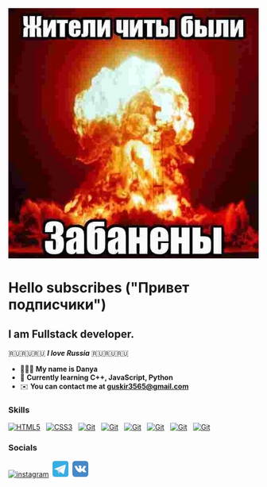 <img alt="Danon" src="img/IMG_9326.png"/>

Hello subscribes ("Привет подписчики")
========================================================================================================================================


I am Fullstack developer.
--------------------------
🇷🇺🇷🇺🇷🇺 <b><i>I love Russia</i></b> 🇷🇺🇷🇺🇷🇺
*   🧔🏻‍♂️  <b>My name is Danya</b>
*   🧠  <b>Currently learning C++, JavaScript, Python</b>
*   ✉️  <b>You can contact me at [guskir3565@gmail.com](mailto:guskir3565@gmail.com)</b>

### Skills


<a href="https://developer.mozilla.org/en-US/docs/Glossary/HTML5" target="_blank" rel="noreferrer"><img src="https://raw.githubusercontent.com/danielcranney/readme-generator/main/public/icons/skills/html5-colored.svg" width="36" height="36" alt="HTML5" /></a> &nbsp;
<a href="https://www.w3.org/TR/CSS/#css" target="_blank" rel="noreferrer"><img src="https://raw.githubusercontent.com/danielcranney/readme-generator/main/public/icons/skills/css3-colored.svg" width="36" height="36" alt="CSS3" /></a> &nbsp;
<a href="https://github.com/" target="_blank" rel="noreferrer"><img src="https://raw.githubusercontent.com/danielcranney/readme-generator/main/public/icons/skills/git-colored.svg" width="36" height="36" alt="Git" /></a> &nbsp;
<a href="https://github.com/" target="_blank" rel="noreferrer"><img src="https://raw.githubusercontent.com/danielcranney/readme-generator/main/public/icons/skills/python-colored.svg" width="36" height="36" alt="Git" /></a> &nbsp;
<a href="https://github.com/" target="_blank" rel="noreferrer"><img src="https://raw.githubusercontent.com/danielcranney/readme-generator/main/public/icons/skills/javascript-colored.svg" width="36" height="36" alt="Git" /></a> &nbsp;
<a href="https://github.com/" target="_blank" rel="noreferrer"><img src="https://raw.githubusercontent.com/danielcranney/readme-generator/main/public/icons/skills/cplusplus-colored.svg" width="36" height="36" alt="Git" /></a> &nbsp;
<a href="https://github.com/" target="_blank" rel="noreferrer"><img src="https://raw.githubusercontent.com/danielcranney/readme-generator/main/public/icons/skills/django.svg" width="36" height="36" alt="Git" /></a> &nbsp;
<a href="https://github.com/" target="_blank" rel="noreferrer"><img src="https://raw.githubusercontent.com/danielcranney/readme-generator/main/public/icons/skills/fastapi.svg" width="36" height="36" alt="Git" /></a> &nbsp;
</p>

<p align="left">
  
### Socials
<a href="https://www.instagram.com/danyxa_27/" target="_blank" rel="noreferrer"><img src="https://raw.githubusercontent.com/danielcranney/readme-generator/main/public/icons/socials/instagram.svg" width="32" height="32" alt="instagram" /></a>&nbsp;
<a href="@SdaNonX" target="_blank" rel="noreferrer"><img src="img/telegram_icon.svg" width="32" height="32" alt="telegram" /></a>&nbsp;
<a href="https://vk.com/peshkapythona" target="_blank" rel="noreferrer"><img src="img/vk_icon.svg" width="32" height="32" alt="vk" /></a>&nbsp;
</p>

